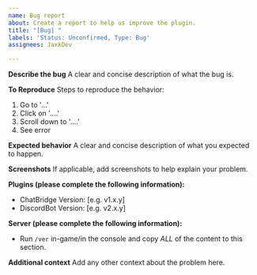 ```yaml
---
name: Bug report
about: Create a report to help us improve the plugin.
title: "[Bug] "
labels: 'Status: Unconfirmed, Type: Bug'
assignees: JaxkDev

---
```


**Describe the bug**
A clear and concise description of what the bug is.

**To Reproduce**
Steps to reproduce the behavior:
1. Go to '...'
2. Click on '....'
3. Scroll down to '....'
4. See error

**Expected behavior**
A clear and concise description of what you expected to happen.

**Screenshots**
If applicable, add screenshots to help explain your problem.

**Plugins (please complete the following information):**
 - ChatBridge Version: [e.g. v1.x.y]
 - DiscordBot Version: [e.g. v2.x.y]

**Server (please complete the following information):**
 - Run `/ver` in-game/in the console and copy *ALL* of the content to this section.

**Additional context**
Add any other context about the problem here.
